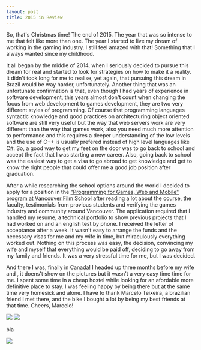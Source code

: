 ```yaml
---
layout: post
title: 2015 in Review
---
```


So, that's Christmas time! The end of 2015. The year that was so intense to me that felt like more than one. The year I started to live my dream of working in the gaming industry. I still feel amazed with that! Something that I always wanted since my childhood.

It all began by the middle of 2014, when I seriously decided to pursue this dream for real and started to look for strategies on how to make it a reality. It didn't took long for me to realise, yet again, that pursuing this dream in Brazil would be way harder, unfortunately. Another thing that was an unfortunate confirmation is that, even though I had years of experience in software development, this years almost don't count when changing the focus from web development to games development, they are two very different styles of programming. Of course that programming languages syntactic knowledge and good practices on architecturing object oriented software are still very useful but the way that web servers work are very different than the way that games work, also you need much more attention to performance and this requires a deeper understanding of the low levels and the use of C++ is usually prefered instead of high level languages like C#. So, a good way to get my feet on the door was to go back to school and accept the fact that I was starting a new career. Also, going back to school was the easiest way to get a visa to go abroad to get knowledge and get to know the right people that could offer me a good job position after graduation.

After a while researching the school options around the world I decided to apply for a position in the <a href="https://vfs.edu/programs/programming" target="_blank">"Programming for Games, Web and Mobile" program at Vancouver Film School</a> after reading a lot about the course, the faculty, testimonials from provious students and verifying the games industry and community around Vancouver. The application required that I handled my resume, a technical portfolio to show previous projects that I had worked on and an english test by phone. I received the letter of acceptance after a week. It wasn't easy to arrange the funds and the necessary visas for me and my wife in time, but miraculously everything worked out. Nothing on this process was easy, the decision, convincing my wife and myself that everything would be paid off, deciding to go away from my family and friends. It was a very stressful time for me, but I was decided.

And there I was, finally in Canada! I headed up three months before my wife and , it doens't show on the pictures but it wasn't a very easy time time for me. I spent some time in a cheap hostel while looking for an afordable more definitive place to stay. I was feeling happy by being there but at the same time very homesick and alone. I have to thank Marcelo Teixeira, a brazilian friend I met there, and the bike I bought a lot by being my best friends at that time. Cheers, Marcelo!

<img src="{{ site.baseurl }}public/images/articles/2015-in-review/selfie-at-vancouver.png">
<img src="{{ site.baseurl }}public/images/articles/2015-in-review/my-bike-and-me.png">

bla

<img src="{{ site.baseurl }}public/images/articles/2015-in-review/vfs-welcome-message.png">
